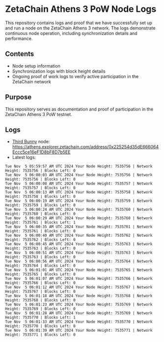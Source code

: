 # ZetaChain Athens 3 PoW Node Logs
This repository contains logs and proof that we have successfully set up and run a node on the ZetaChain Athens 3 network. The logs demonstrate continuous node operation, including synchronization details and performance.

## Contents
- Node setup information
- Synchronization logs with block height details
- Ongoing proof of work logs to verify active participation in the ZetaChain network

## Purpose
This repository serves as documentation and proof of participation in the ZetaChain Athens 3 PoW testnet.

## Logs

- [Third Bunny](https://thirdbunny.xyz/) node: https://athens.explorer.zetachain.com/address/0x225254d35dE666064Eccc5ce16eF1D8bF8D7b5EE
- Latest logs:
```
Tue Nov  5 05:59:57 AM UTC 2024 Your Node Height: 7535756 | Network Height: 7535756 | Blocks Left: 0
Tue Nov  5 06:00:03 AM UTC 2024 Your Node Height: 7535756 | Network Height: 7535756 | Blocks Left: 0
Tue Nov  5 06:00:08 AM UTC 2024 Your Node Height: 7535757 | Network Height: 7535757 | Blocks Left: 0
Tue Nov  5 06:00:13 AM UTC 2024 Your Node Height: 7535758 | Network Height: 7535758 | Blocks Left: 0
Tue Nov  5 06:00:19 AM UTC 2024 Your Node Height: 7535759 | Network Height: 7535759 | Blocks Left: 0
Tue Nov  5 06:00:24 AM UTC 2024 Your Node Height: 7535760 | Network Height: 7535760 | Blocks Left: 0
Tue Nov  5 06:00:29 AM UTC 2024 Your Node Height: 7535760 | Network Height: 7535761 | Blocks Left: 1
Tue Nov  5 06:00:35 AM UTC 2024 Your Node Height: 7535761 | Network Height: 7535761 | Blocks Left: 0
Tue Nov  5 06:00:40 AM UTC 2024 Your Node Height: 7535762 | Network Height: 7535762 | Blocks Left: 0
Tue Nov  5 06:00:45 AM UTC 2024 Your Node Height: 7535763 | Network Height: 7535763 | Blocks Left: 0
Tue Nov  5 06:00:51 AM UTC 2024 Your Node Height: 7535763 | Network Height: 7535763 | Blocks Left: 0
Tue Nov  5 06:00:56 AM UTC 2024 Your Node Height: 7535764 | Network Height: 7535764 | Blocks Left: 0
Tue Nov  5 06:01:01 AM UTC 2024 Your Node Height: 7535765 | Network Height: 7535765 | Blocks Left: 0
Tue Nov  5 06:01:07 AM UTC 2024 Your Node Height: 7535766 | Network Height: 7535766 | Blocks Left: 0
Tue Nov  5 06:01:12 AM UTC 2024 Your Node Height: 7535767 | Network Height: 7535767 | Blocks Left: 0
Tue Nov  5 06:01:18 AM UTC 2024 Your Node Height: 7535768 | Network Height: 7535768 | Blocks Left: 0
Tue Nov  5 06:01:23 AM UTC 2024 Your Node Height: 7535769 | Network Height: 7535769 | Blocks Left: 0
Tue Nov  5 06:01:28 AM UTC 2024 Your Node Height: 7535769 | Network Height: 7535770 | Blocks Left: 1
Tue Nov  5 06:01:33 AM UTC 2024 Your Node Height: 7535770 | Network Height: 7535770 | Blocks Left: 0
Tue Nov  5 06:01:39 AM UTC 2024 Your Node Height: 7535771 | Network Height: 7535771 | Blocks Left: 0
```
